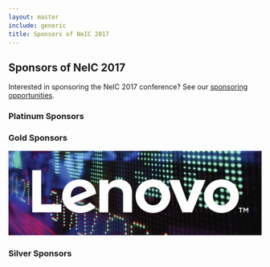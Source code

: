```yaml
---
layout: master
include: generic
title: Sponsors of NeIC 2017
---
```


## Sponsors of NeIC 2017

Interested in sponsoring the NeIC 2017 conference? See our [sponsoring opportunities](/sponsoring/).

### Platinum Sponsors

### Gold Sponsors

<a href="http://shop.lenovo.com/dk/da/systems/solutions/hpc/#tab-hpc_unleashed"><img src="/assets/img/logo/LenovoImage-DCG-Ticker-scr-600.jpg">
</a>

### Silver Sponsors
